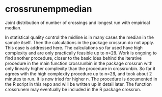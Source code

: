 # crossrunempmedian
Joint distribution of number of crossings and longest run with empirical median.

In statistical quality control the midline is in many cases the median in the sample itself. Then the calculations in the package crossrun do not apply. This case is addressed here. The calculations so far used have high complexity and are only practically feasible up to n=28. Work is ongoing to find another procedure,  closer to the basic idea behind the iterative procedure in the main function crossrunbin in the package crossrun with only linearly higher complexity than the procedure in crossrunbin. So far it agrees with the high complexity procedure up to n=28, and took about 2 minutes to run. It is now tried for higher n. The procedure is documented in the R script in this repo and will be written up in detail later. The function crossrunem may eventually be included in the R package crossrun.
